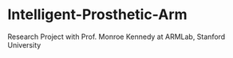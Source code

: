 # Intelligent-Prosthetic-Arm
Research Project with Prof. Monroe Kennedy at ARMLab, Stanford University 
